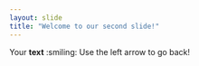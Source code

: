 ```yaml
---
layout: slide
title: "Welcome to our second slide!"
---
```

Your **text** :smiling:
Use the left arrow to go back!
